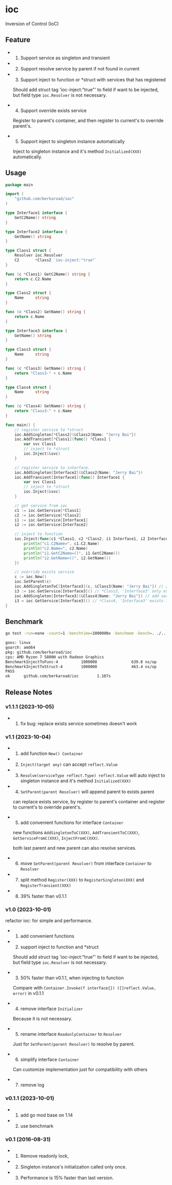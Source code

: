 # ioc

Inversion of Control (IoC)

## Feature

* 1) Support service as singleton and transient

* 2) Support resolve service by parent if not found in current

* 3) Support inject to function or *struct with services that has registered

  Should add struct tag 'ioc-inject:"true"' to field if want to be injected, but field type `ioc.Resolver` is not necessary.

* 4) Support override exists service

  Register to parent's container, and then register to current's to override parent's.

* 5) Support inject to singleton instance automatically

  Inject to singleton instance and it's method `Initialized(XXX)` automatically.

## Usage

```go
package main

import (
    "github.com/berkaroad/ioc"
)

type Interface1 interface {
    GetC2Name() string
}

type Interface2 interface {
    GetName() string
}

type Class1 struct {
    Resolver ioc.Resolver
    C2       *Class2 `ioc-inject:"true"`
}

func (c *Class1) GetC2Name() string {
    return c.C2.Name
}

type Class2 struct {
    Name     string
}

func (c *Class2) GetName() string {
    return c.Name
}

type Interface3 interface {
    GetName() string
}

type Class3 struct {
    Name     string
}

func (c *Class3) GetName() string {
    return "Class3-" + c.Name
}

type Class4 struct {
    Name     string
}

func (c *Class4) GetName() string {
    return "Class3-" + c.Name
}

func main() {
    // register service to *struct
    ioc.AddSingleton[*Class2](&Class2{Name: "Jerry Bai"})
    ioc.AddTransient[*Class1](func() *Class1 {
        var svc Class1
        // inject to *struct
        ioc.Inject(&svc)
    }

    // register service to interface.
    ioc.AddSingleton[Interface2](&Class2{Name: "Jerry Bai"})
    ioc.AddTransient[Interface1](func() Interface1 {
        var svc Class1
        // inject to *struct
        ioc.Inject(&svc)
    }

    // get service from ioc
    c1 := ioc.GetService[*Class1]
    c2 := ioc.GetService[*Class2]
    i1 := ioc.GetService[Interface1]
    i2 := ioc.GetService[Interface2]

    // inject to function
    ioc.Inject(func(c1 *Class1, c2 *Class2, i1 Interface1, i2 Interface2, resolver ioc.Resolver) {
        println("c1.C2Name=", c1.C2.Name)
        println("c2.Name=", c2.Name)
        println("i1.GetC2Name=()", i1.GetC2Name())
        println("i2.GetName=()", i2.GetName())
    })

    // override exists service
    c := ioc.New()
    ioc.SetParent(c)
    ioc.AddSingletonToC[Interface3](c, &Class3{Name: "Jerry Bai"}) // add service to parent's container
    i3 := ioc.GetService[Interface3]() // *Class3, 'Interface3' only exists in parent's container
    ioc.AddSingleton[Interface3](&Class4{Name: "Jerry Bai"}) // add service to global's container
    i3 = ioc.GetService[Interface3]() // *Class4, 'Interface3' exists in both global and parent's container
}
```

## Benchmark

```sh
go test -run=none -count=1 -benchtime=1000000x -benchmem -bench=. ./...

goos: linux
goarch: amd64
pkg: github.com/berkaroad/ioc
cpu: AMD Ryzen 7 5800H with Radeon Graphics         
BenchmarkInjectToFunc-4          1000000               639.8 ns/op           128 B/op          5 allocs/op
BenchmarkInjectToStruct-4        1000000               463.4 ns/op            48 B/op          3 allocs/op
PASS
ok      github.com/berkaroad/ioc        1.107s
```

## Release Notes

### v1.1.1 (2023-10-05)

* 1) fix bug: replace exists service sometimes doesn't work

### v1.1 (2023-10-04)

* 1) add function `New() Container`

* 2) `Inject(target any)` can accept `reflect.Value`

* 3) `Resolve(serviceType reflect.Type) reflect.Value` will auto inject to singleton instance and it's method `Initialized(XXX)`

* 4) `SetParent(parent Resolver)` will append parent to exists parent

  can replace exists service, by register to parent's container and register to current's to override parent's.

* 5) add convenient functions for interface `Container`

  new functions `AddSingletonToC(XXX)`, `AddTransientToC(XXX)`, `GetServiceFromC(XXX)`, `InjectFromC(XXX)`.

  both last parent and new parent can also resolve services.

* 6) move `SetParent(parent Resolver)` from interface `Container` to `Resolver`

* 7) split method `Register(XXX)` to `RegisterSingleton(XXX)` and `RegisterTransient(XXX)`

* 8) 39% faster than v0.1.1

### v1.0 (2023-10-01)

refactor ioc: for simple and performance.

* 1) add convenient functions

* 2) support inject to function and *struct

  Should add struct tag 'ioc-inject:"true"' to field if want to be injected, but field type `ioc.Resolver` is not necessary.

* 3) 50% faster than v0.1.1, when injecting to function

  Compare with `Container.Invoke(f interface{}) ([]reflect.Value, error)` in v0.1.1

* 4) remove interface `Initializer`

  Because it is not necessary.

* 5) rename interface `ReadonlyContainer` to `Resolver`

  Just for `SetParent(parent Resolver)` to resolve by parent.

* 6) simplify interface `Container`

  Can customize implementation just for compatibility with others

* 7) remove log

### v0.1.1 (2023-10-01)

* 1) add go mod base on 1.14

* 2) use benchmark

### v0.1 (2016-08-31)

* 1) Remove readonly lock,

* 2) Singleton instance's initialization called only once.

* 3) Performance is 15% faster than last version.
